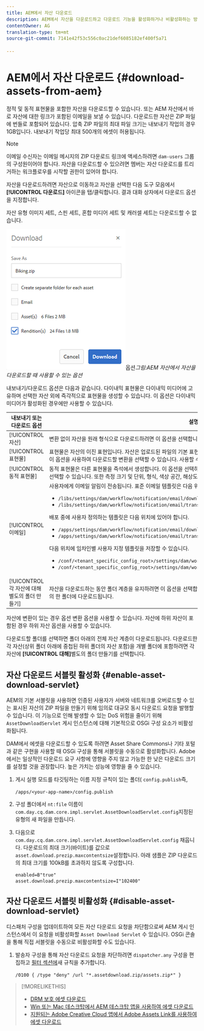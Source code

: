 ```yaml
---
title: AEM에서 자산 다운로드
description: AEM에서 자산을 다운로드하고 다운로드 기능을 활성화하거나 비활성화하는 방법에 대해 알아봅니다.
contentOwner: AG
translation-type: tm+mt
source-git-commit: 7141e42f53c556c0ac21def6085182ef400f5a71

---
```



# AEM에서 자산 다운로드 {#download-assets-from-aem}

정적 및 동적 표현물을 포함한 자산을 다운로드할 수 있습니다. 또는 AEM 자산에서 바로 자산에 대한 링크가 포함된 이메일을 보낼 수 있습니다. 다운로드한 자산은 ZIP 파일에 번들로 포함되어 있습니다. 압축 ZIP 파일의 최대 파일 크기는 내보내기 작업의 경우 1GB입니다. 내보내기 작업당 최대 500개의 에셋이 허용됩니다.

>[!NOTE]
>
>이메일 수신자는 이메일 메시지의 ZIP 다운로드 링크에 액세스하려면 `dam-users` 그룹의 구성원이어야 합니다. 자산을 다운로드할 수 있으려면 멤버는 자산 다운로드를 트리거하는 워크플로우를 시작할 권한이 있어야 합니다.

자산을 다운로드하려면 자산으로 이동하고 자산을 선택한 다음 도구 모음에서 **[!UICONTROL 다운로드]** 아이콘을 탭/클릭합니다. 결과 대화 상자에서 다운로드 옵션을 지정합니다.

자산 유형 이미지 세트, 스핀 세트, 혼합 미디어 세트 및 캐러셀 세트는 다운로드할 수 없습니다.

![AEM 자산에서 자산을 다운로드할 때 사용할 수 있는](assets/asset_download_dialog.png)옵션&#x200B;*그림:AEM 자산에서 자산을 다운로드할 때 사용할 수 있는 옵션*

내보내기/다운로드 옵션은 다음과 같습니다. 다이내믹 표현물은 다이내믹 미디어에 고유하며 선택한 자산 외에 즉각적으로 표현물을 생성할 수 있습니다. 이 옵션은 다이내믹 미디어가 활성화된 경우에만 사용할 수 있습니다.

| 내보내기 또는 다운로드 옵션 | 설명 |
|---|---|
| [!UICONTROL 자산] | 변환 없이 자산을 원래 형식으로 다운로드하려면 이 옵션을 선택합니다. |
| [!UICONTROL 표현물] | 표현물은 자산의 이진 표현입니다. 자산은 업로드된 파일의 기본 표현입니다. 그것들은 어떤 수의 진술도 가질 수 있습니다. <br> 이 옵션을 사용하여 다운로드할 변환을 선택할 수 있습니다. 사용할 수 있는 변환은 선택한 자산에 따라 다릅니다. |
| [!UICONTROL 동적 표현물] | 동적 표현물은 다른 표현물을 즉석에서 생성합니다. 이 옵션을 선택하면 이미지 사전 설정 목록에서 선택하여 동적으로 만들 표현물도 선택할 수 있습니다. 또한 측정 크기 및 단위, 형식, 색상 공간, 해상도 및 이미지 수정자(예: 이미지 반전) 선택 |
| [!UICONTROL 이메일] | 사용자에게 이메일 알림이 전송됩니다. 표준 이메일 템플릿은 다음 위치에서 사용할 수 있습니다.<ul><li>`/libs/settings/dam/workflow/notification/email/downloadasset`</li><li>`/libs/settings/dam/workflow/notification/email/transientworkflowcompleted`</li></ul> 배포 중에 사용자 정의하는 템플릿은 다음 위치에 있어야 합니다. <ul><li>`/apps/settings/dam/workflow/notification/email/downloadasset`</li><li>`/apps/settings/dam/workflow/notification/email/transientworkflowcompleted`</li></ul>다음 위치에 임차인별 사용자 지정 템플릿을 저장할 수 있습니다.<ul><li>`/conf/<tenant_specific_config_root>/settings/dam/workflow/notification/email/downloadasset`</li><li>`/conf/<tenant_specific_config_root>/settings/dam/workflow/notification/email/transientworkflowcompleted`</li></ul> |
| [!UICONTROL 각 자산에 대해 별도의 폴더 만들기] | 자산을 다운로드하는 동안 폴더 계층을 유지하려면 이 옵션을 선택합니다. 기본적으로 폴더 계층은 무시되고 모든 자산은 로컬 시스템의 한 폴더에 다운로드됩니다. |

자산에 변환이 있는 경우 옵션 변환 옵션을 사용할 수 있습니다. 자산에 하위 자산이 포함된 경우 하위 자산 옵션을 사용할 수 있습니다.

다운로드할 폴더를 선택하면 폴더 아래의 전체 자산 계층이 다운로드됩니다. 다운로드한 각 자산(상위 폴더 아래에 중첩된 하위 폴더의 자산 포함)을 개별 폴더에 포함하려면 각 자산에 **[!UICONTROL 대해]**&#x200B;별도의 폴더 만들기를 선택합니다.

## 자산 다운로드 서블릿 활성화 {#enable-asset-download-servlet}

AEM의 기본 서블릿을 사용하면 인증된 사용자가 서버와 네트워크를 오버로드할 수 있는 표시된 자산의 ZIP 파일을 만들기 위해 임의로 대규모 동시 다운로드 요청을 발행할 수 있습니다. 이 기능으로 인해 발생할 수 있는 DoS 위험을 줄이기 위해 `AssetDownloadServlet` 게시 인스턴스에 대해 기본적으로 OSGi 구성 요소가 비활성화됩니다.

DAM에서 에셋을 다운로드할 수 있도록 하려면 Asset Share Commons나 기타 포털과 같은 구현을 사용할 때 OSGi 구성을 통해 서블릿을 수동으로 활성화합니다. Adobe에서는 일상적인 다운로드 요구 사항에 영향을 주지 않고 가능한 한 낮은 다운로드 크기를 설정할 것을 권장합니다. 높은 가치는 성능에 영향을 줄 수 있습니다.

1. 게시 실행 모드를 타깃팅하는 이름 지정 규칙이 있는 폴더( `config.publish`즉,

   `/apps/<your-app-name>/config.publish`

1. 구성 폴더에서 `nt:file` 이름이 `com.day.cq.dam.core.impl.servlet.AssetDownloadServlet.config`지정된 유형의 새 파일을 만듭니다.
1. 다음으로 `com.day.cq.dam.core.impl.servlet.AssetDownloadServlet.config` 채웁니다. 다운로드의 최대 크기(바이트)를 값으로 `asset.download.prezip.maxcontentsize`설정합니다. 아래 샘플은 ZIP 다운로드의 최대 크기를 100kB를 초과하지 않도록 구성합니다.

   ```
   enabled=B"true"
   asset.download.prezip.maxcontentsize=I"102400"
   ```

## 자산 다운로드 서블릿 비활성화 {#disable-asset-download-servlet}

디스패처 구성을 업데이트하여 모든 자산 다운로드 요청을 차단함으로써 AEM 게시 인스턴스에서 이 요청을 비활성화할 `Asset Download Servlet` 수 있습니다. OSGi 콘솔을 통해 직접 서블릿을 수동으로 비활성화할 수도 있습니다.

1. 발송자 구성을 통해 자산 다운로드 요청을 차단하려면 `dispatcher.any` 구성을 편집하고 [필터 섹션에](https://docs.adobe.com/content/help/en/experience-manager-dispatcher/using/configuring/dispatcher-configuration.html#defining-a-filter)새 규칙을 추가합니다.

   `/0100 { /type "deny" /url "*.assetdownload.zip/assets.zip*" }`

>[!MORELIKETHIS]
>
>* [DRM 보호 에셋 다운로드](drm.md)
>* [Win 또는 Mac 데스크탑에서 AEM 데스크탑 앱을 사용하여 에셋 다운로드](https://helpx.adobe.com/experience-manager/desktop-app/aem-desktop-app.html)
>* [지원되는 Adobe Creative Cloud 앱에서 Adobe Assets Link를 사용하여 에셋 다운로드](https://helpx.adobe.com/enterprise/using/manage-assets-using-adobe-asset-link.html)

